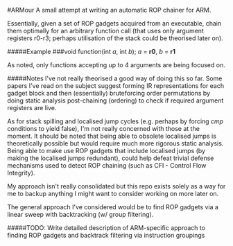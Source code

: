 
#ARMour
A small attempt at writing an automatic ROP chainer for ARM.

Essentially, given a set of ROP gadgets acquired from an executable, chain them optimally for an arbitrary function call (that uses only argument registers r0-r3; perhaps utilisation of the stack could be theorised later on).

#####Example
###void function(int _a_, int _b_);
_a_ = **r0**, _b_ = **r1**

As noted, only functions accepting up to 4 arguments are being focused on.

#####Notes
I've not really theorised a good way of doing this so far. 
Some papers I've read on the subject suggest forming IR representations for each gadget block and then (essentially) bruteforcing order permutations by doing static analysis post-chaining (ordering) to check if required argument registers are live.

As for stack spilling and localised jump cycles (e.g. perhaps by forcing _cmp_ conditions to yield false), I'm not really concerned with those at the moment. It should be noted that being able to obsolete localised jumps is theoretically possible but would require much more rigorous static analysis. Being able to make use ROP gadgets that include localised jumps (by making the localised jumps redundant), could help defeat trivial defense mechanisms used to detect ROP chaining (such as CFI - Control Flow Integrity).

My approach isn't really consolidated but this repo exists solely as a way for me to backup anything I might want to consider working on more later on.

The general approach I've considered would be to find ROP gadgets via a linear sweep with backtracking (w/ group filtering). 

#####TODO: Write detailed description of ARM-specific approach to finding ROP gadgets and backtrack filtering via instruction groupings